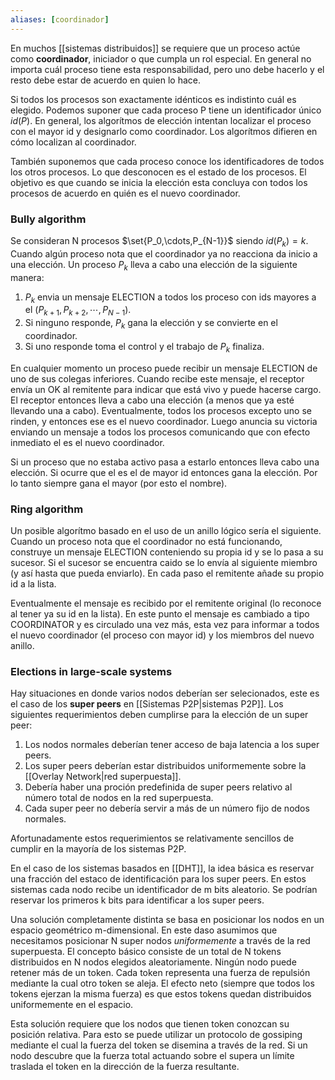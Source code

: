 ```yaml
---
aliases: [coordinador]
---
```


En muchos [[sistemas distribuidos]] se requiere que un proceso actúe como **coordinador**, iniciador o que cumpla un rol especial. En general no importa cuál proceso tiene esta responsabilidad, pero uno debe hacerlo y el resto debe estar de acuerdo en quien lo hace.

Si todos los procesos son exactamente idénticos es indistinto cuál es elegido. Podemos suponer que cada proceso P tiene un identificador único $id(P)$. En general, los algorítmos de elección intentan localizar el proceso con el mayor id y designarlo como coordinador. Los algorítmos difieren en cómo localizan al coordinador.

También suponemos que cada proceso conoce los identificadores de todos los otros procesos. Lo que desconocen es el estado de los procesos. El objetivo es que cuando se inicia la elección esta concluya con todos los procesos de acuerdo en quién es el nuevo coordinador.

### Bully algorithm
Se consideran N procesos $\set{P_0,\cdots,P_{N-1}}$ siendo $id(P_k)=k$. Cuando algún proceso nota que el coordinador ya no reacciona da inicio a una elección. Un proceso $P_k$ lleva a cabo una elección de la siguiente manera:
1. $P_k$ envia un mensaje ELECTION a todos los proceso con ids mayores a el ($P_{k+1},P_{k+2},\cdots,P_{N-1}$).
2. Si ninguno responde, $P_k$ gana la elección y se convierte en el coordinador.
3. Si uno responde toma el control y el trabajo de $P_k$ finaliza.

En cualquier momento un proceso puede recibir un mensaje ELECTION de uno de sus colegas inferiores. Cuando recibe este mensaje, el receptor envía un OK al remitente para indicar que está vivo y puede hacerse cargo. El receptor entonces lleva a cabo una elección (a menos que ya esté llevando una a cabo). Eventualmente, todos los procesos excepto uno se rinden, y entonces ese es el nuevo coordinador. Luego anuncia su victoria enviando un mensaje a todos los procesos comunicando que con efecto inmediato el es el nuevo coordinador.

Si un proceso que no estaba activo pasa a estarlo entonces lleva cabo una elección. Si ocurre que el es el de mayor id entonces gana la elección. Por lo tanto siempre gana el mayor (por esto el nombre).

### Ring algorithm
Un posible algorítmo basado en el uso de un anillo lógico sería el siguiente. Cuando un proceso nota que el coordinador no está funcionando, construye un mensaje ELECTION conteniendo su propia id y se lo pasa a su sucesor. Si el sucesor se encuentra caido se lo envía al siguiente miembro (y así hasta que pueda enviarlo). En cada paso el remitente añade su propio id a la lista.

Eventualmente el mensaje es recibido por el remitente original (lo reconoce al tener ya su id en la lista). En este punto el mensaje es cambiado a tipo COORDINATOR y es circulado una vez más, esta vez para informar a todos el nuevo coordinador (el proceso con mayor id) y los miembros del nuevo anillo.

### Elections in large-scale systems
Hay situaciones en donde varios nodos deberían ser selecionados, este es el caso de los **super peers** en [[Sistemas P2P|sistemas P2P]]. Los siguientes requerimientos deben cumplirse para la elección de un super peer:
1. Los nodos normales deberían tener acceso de baja latencia a los super peers.
2. Los super peers deberían estar distribuidos uniformemente sobre la [[Overlay Network|red superpuesta]].
3. Debería haber una proción predefinida de super peers relativo al número total de nodos en la red superpuesta.
4. Cada super peer no debería servir a más de un número fijo de nodos normales.

Afortunadamente estos requerimientos se relativamente sencillos de cumplir en la mayoría de los sistemas P2P.

En el caso de los sistemas basados en [[DHT]], la idea básica es reservar una fracción del estaco de identificación para los super peers. En estos sistemas cada nodo recibe un identificador de m bits aleatorio. Se podrían reservar los primeros k bits para identificar a los super peers.

Una solución completamente distinta se basa en posicionar los nodos en un espacio geométrico m-dimensional. En este daso asumimos que necesitamos posicionar N super nodos *uniformemente* a través de la red superpuesta. El concepto básico consiste de un total de N tokens distribuidos en N nodos elegidos aleatoriamente. Ningún nodo puede retener más de un token. Cada token representa una fuerza de repulsión mediante la cual otro token se aleja. El efecto neto (siempre que todos los tokens ejerzan la misma fuerza) es que estos tokens quedan distribuidos uniformemente en el espacio.

Esta solución requiere que los nodos que tienen token conozcan su posición relativa. Para esto se puede utilizar un protocolo de gossiping mediante el cual la fuerza del token se disemina a través de la red. Si un nodo descubre que la fuerza total actuando sobre el supera un límite traslada el token en la dirección de la fuerza resultante.